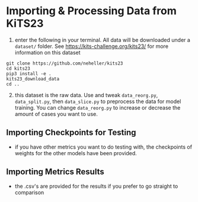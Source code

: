 # Importing & Processing Data from KiTS23

1. enter the following in your terminal. All data will be downloaded under a ```dataset/``` folder. See https://kits-challenge.org/kits23/ for more information on this dataset
```
git clone https://github.com/neheller/kits23
cd kits23
pip3 install -e .
kits23_download_data
cd ..
```
2. this dataset is the raw data. Use and tweak ```data_reorg.py```, ```data_split.py```, then ```data_slice.py``` to preprocess the data for model training. You can change ```data_reorg.py``` to increase or decrease the amount of cases you want to use.

## Importing Checkpoints for Testing
* if you have other metrics you want to do testing with, the checkpoints of weights for the other models have been provided.

## Importing Metrics Results
* the .csv's are provided for the results if you prefer to go straight to comparison
